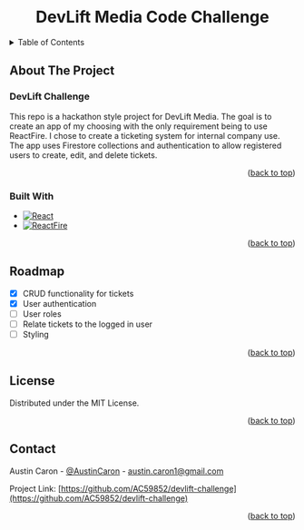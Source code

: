 <!-- Improved compatibility of back to top link: See: https://github.com/othneildrew/Best-README-Template/pull/73 -->
<a name="readme-top"></a>
<!--
*** Thanks for checking out the Best-README-Template. If you have a suggestion
*** that would make this better, please fork the repo and create a pull request
*** or simply open an issue with the tag "enhancement".
*** Don't forget to give the project a star!
*** Thanks again! Now go create something AMAZING! :D
-->

<!-- PROJECT LOGO -->
<br />
<div align="center">
  <h1 align="center">DevLift Media Code Challenge</h1>
</div>



<!-- TABLE OF CONTENTS -->
<details>
  <summary>Table of Contents</summary>
  <ol>
    <li>
      <a href="#about-the-project">About The Project</a>
      <ul>
        <li><a href="#built-with">Built With</a></li>
      </ul>
    </li>
    <li><a href="#roadmap">Roadmap</a></li>
    <li><a href="#license">License</a></li>
    <li><a href="#contact">Contact</a></li>
  </ol>
</details>



<!-- ABOUT THE PROJECT -->
## About The Project

<h3>DevLift Challenge</h3>

This repo is a hackathon style project for DevLift Media. The goal is to create an app of my choosing with the only requirement being to use ReactFire. I chose to create a ticketing system for internal company use. The app uses Firestore collections and authentication to allow registered users to create, edit, and delete tickets.

<p align="right">(<a href="#readme-top">back to top</a>)</p>



### Built With

* [![React][React.js]][React-url]
* [![ReactFire][ReactFire]][ReactFire-url]

<p align="right">(<a href="#readme-top">back to top</a>)</p>



<!-- ROADMAP -->
## Roadmap

- [x] CRUD functionality for tickets
- [x] User authentication
- [ ] User roles
- [ ] Relate tickets to the logged in user
- [ ] Styling

<p align="right">(<a href="#readme-top">back to top</a>)</p>



<!-- LICENSE -->
## License

Distributed under the MIT License.

<p align="right">(<a href="#readme-top">back to top</a>)</p>



<!-- CONTACT -->
## Contact

Austin Caron - [@AustinCaron](https://linkedin.com/in/austincaron) - austin.caron1@gmail.com

Project Link: [https://github.com/AC59852/devlift-challenge](https://github.com/AC59852/devlift-challenge)

<p align="right">(<a href="#readme-top">back to top</a>)</p>



<!-- MARKDOWN LINKS & IMAGES -->
<!-- https://www.markdownguide.org/basic-syntax/#reference-style-links -->
[linkedin-shield]: https://img.shields.io/badge/-LinkedIn-black.svg?style=for-the-badge&logo=linkedin&colorB=0077B5
[linkedin-url]: https://linkedin.com/in/austincaron
[product-screenshot]: images/screenshot.png
[React.js]: https://img.shields.io/badge/React-20232A?style=for-the-badge&logo=react&logoColor=61DAFB
[ReactFire]: https://img.shields.io/badge/ReactFire-20232A?style=for-the-badge&colorB=f0ad3a
[React-url]: https://reactjs.org/
[ReactFire-url]: https://github.com/FirebaseExtended/reactfire
